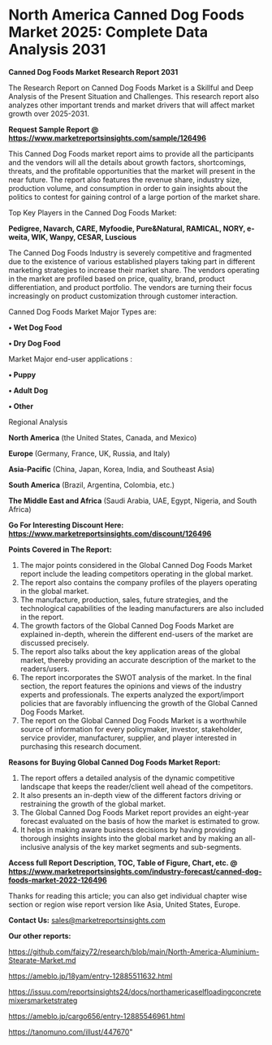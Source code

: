# North America Canned Dog Foods Market 2025: Complete Data Analysis 2031

<strong>Canned Dog Foods Market Research Report 2031</strong>

The Research Report on Canned Dog Foods Market is a Skillful and Deep Analysis of the Present Situation and Challenges. This research report also analyzes other important trends and market drivers that will affect market growth over 2025-2031.

<strong>Request Sample Report @ <a href=https://www.marketreportsinsights.com/sample/126496>https://www.marketreportsinsights.com/sample/126496</a></strong>

This Canned Dog Foods market report aims to provide all the participants and the vendors will all the details about growth factors, shortcomings, threats, and the profitable opportunities that the market will present in the near future. The report also features the revenue share, industry size, production volume, and consumption in order to gain insights about the politics to contest for gaining control of a large portion of the market share.

Top Key Players in the Canned Dog Foods Market:

<strong>Pedigree, Navarch, CARE, Myfoodie, Pure&Natural, RAMICAL, NORY, e-weita, WIK, Wanpy, CESAR, Luscious</strong>

The Canned Dog Foods Industry is severely competitive and fragmented due to the existence of various established players taking part in different marketing strategies to increase their market share. The vendors operating in the market are profiled based on price, quality, brand, product differentiation, and product portfolio. The vendors are turning their focus increasingly on product customization through customer interaction.

Canned Dog Foods Market Major Types are:

<strong>• Wet Dog Food

• Dry Dog Food</strong>

Market Major end-user applications :

<strong>• Puppy

• Adult Dog

• Other</strong>

Regional Analysis

</u><strong><b>North America</b></strong> (the United States, Canada, and Mexico)

<strong><b>Europe </b></strong>(Germany, France, UK, Russia, and Italy)

<strong><b>Asia-Pacific</b></strong> (China, Japan, Korea, India, and Southeast Asia)

<strong><b>South America</b></strong> (Brazil, Argentina, Colombia, etc.)

<strong><b>The Middle East and Africa</b></strong> (Saudi Arabia, UAE, Egypt, Nigeria, and South Africa)

<strong>Go For Interesting Discount Here: <a href=https://www.marketreportsinsights.com/discount/126496>https://www.marketreportsinsights.com/discount/126496</a></strong>

<strong>Points Covered in The Report:</strong>
<ol>
  <li>The major points considered in the Global Canned Dog Foods Market report include the leading competitors operating in the global market.</li>
  <li>The report also contains the company profiles of the players operating in the global market.</li>
  <li>The manufacture, production, sales, future strategies, and the technological capabilities of the leading manufacturers are also included in the report.</li>
  <li>The growth factors of the Global Canned Dog Foods Market are explained in-depth, wherein the different end-users of the market are discussed precisely.</li>
  <li>The report also talks about the key application areas of the global market, thereby providing an accurate description of the market to the readers/users.</li>
  <li>The report incorporates the SWOT analysis of the market. In the final section, the report features the opinions and views of the industry experts and professionals. The experts analyzed the export/import policies that are favorably influencing the growth of the Global Canned Dog Foods Market.</li>
  <li>The report on the Global Canned Dog Foods Market is a worthwhile source of information for every policymaker, investor, stakeholder, service provider, manufacturer, supplier, and player interested in purchasing this research document.</li>
</ol>
<strong>Reasons for Buying Global Canned Dog Foods Market Report:</strong>

<ol>
  <li>The report offers a detailed analysis of the dynamic competitive landscape that keeps the reader/client well ahead of the competitors.</li>
  <li>It also presents an in-depth view of the different factors driving or restraining the growth of the global market.</li>
  <li>The Global Canned Dog Foods Market report provides an eight-year forecast evaluated on the basis of how the market is estimated to grow.</li>
  <li>It helps in making aware business decisions by having providing thorough insights insights into the global market and by making an all-inclusive analysis of the key market segments and sub-segments.</li>
</ol>
<strong>Access full Report Description, TOC, Table of Figure, Chart, etc. @ <a href=https://www.marketreportsinsights.com/industry-forecast/canned-dog-foods-market-2022-126496>https://www.marketreportsinsights.com/industry-forecast/canned-dog-foods-market-2022-126496</a></strong>


Thanks for reading this article; you can also get individual chapter wise section or region wise report version like Asia, United States, Europe.

<strong>Contact Us:</strong>
sales@marketreportsinsights.com

<strong>Our other reports:</strong>

<a href=https://github.com/faizy72/research/blob/main/North-America-Aluminium-Stearate-Market.md>https://github.com/faizy72/research/blob/main/North-America-Aluminium-Stearate-Market.md</a>

<a href=https://ameblo.jp/18yam/entry-12885511632.html>https://ameblo.jp/18yam/entry-12885511632.html</a>

<a href=https://issuu.com/reportsinsights24/docs/northamericaselfloadingconcretemixersmarketstrateg>https://issuu.com/reportsinsights24/docs/northamericaselfloadingconcretemixersmarketstrateg</a>

<a href=https://ameblo.jp/cargo656/entry-12885546961.html>https://ameblo.jp/cargo656/entry-12885546961.html</a>

<a href=https://tanomuno.com/illust/447670>https://tanomuno.com/illust/447670</a>"
